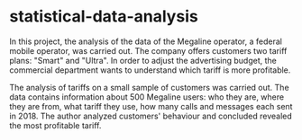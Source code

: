 # statistical-data-analysis

In this project, the analysis of the data of the Megaline operator, a federal mobile operator, was carried out. The company offers customers two tariff plans: "Smart" and "Ultra". In order to adjust the advertising budget, the commercial department wants to understand which tariff is more profitable.

The analysis of tariffs on a small sample of customers was carried out. The data contains information about 500 Megaline users: who they are, where they are from, what tariff they use, how many calls and messages each sent in 2018. The author analyzed customers' behaviour and concluded revealed the most profitable tariff.
